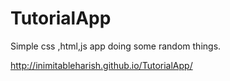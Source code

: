 TutorialApp
===========

Simple css ,html,js app doing some random things.



http://inimitableharish.github.io/TutorialApp/
